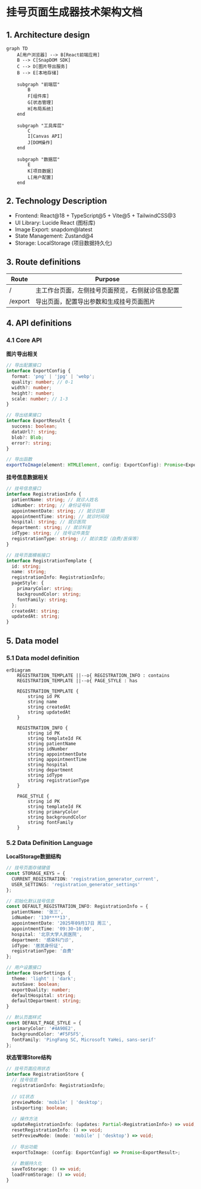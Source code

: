 # 挂号页面生成器技术架构文档

## 1. Architecture design

```mermaid
graph TD
    A[用户浏览器] --> B[React前端应用]
    B --> C[SnapDOM SDK]
    C --> D[图片导出服务]
    B --> E[本地存储]
    
    subgraph "前端层"
        B
        F[组件库]
        G[状态管理]
        H[布局系统]
    end
    
    subgraph "工具库层"
        C
        I[Canvas API]
        J[DOM操作]
    end
    
    subgraph "数据层"
        E
        K[项目数据]
        L[用户配置]
    end
```

## 2. Technology Description

- Frontend: React@18 + TypeScript@5 + Vite@5 + TailwindCSS@3
- UI Library: Lucide React (图标库)
- Image Export: snapdom@latest
- State Management: Zustand@4
- Storage: LocalStorage (项目数据持久化)

## 3. Route definitions

| Route | Purpose |
|-------|---------|
| / | 主工作台页面，左侧挂号页面预览，右侧就诊信息配置 |
| /export | 导出页面，配置导出参数和生成挂号页面图片 |

## 4. API definitions

### 4.1 Core API

**图片导出相关**
```typescript
// 导出配置接口
interface ExportConfig {
  format: 'png' | 'jpg' | 'webp';
  quality: number; // 0-1
  width?: number;
  height?: number;
  scale: number; // 1-3
}

// 导出结果接口
interface ExportResult {
  success: boolean;
  dataUrl?: string;
  blob?: Blob;
  error?: string;
}

// 导出函数
exportToImage(element: HTMLElement, config: ExportConfig): Promise<ExportResult>
```

**挂号信息数据相关**
```typescript
// 挂号信息接口
interface RegistrationInfo {
  patientName: string; // 就诊人姓名
  idNumber: string; // 身份证号码
  appointmentDate: string; // 就诊日期
  appointmentTime: string; // 就诊时间段
  hospital: string; // 就诊医院
  department: string; // 就诊科室
  idType: string; // 挂号证件类型
  registrationType: string; // 就诊类型（自费/医保等）
}

// 挂号页面模板接口
interface RegistrationTemplate {
  id: string;
  name: string;
  registrationInfo: RegistrationInfo;
  pageStyle: {
    primaryColor: string;
    backgroundColor: string;
    fontFamily: string;
  };
  createdAt: string;
  updatedAt: string;
}
```

## 5. Data model

### 5.1 Data model definition

```mermaid
erDiagram
    REGISTRATION_TEMPLATE ||--o{ REGISTRATION_INFO : contains
    REGISTRATION_TEMPLATE ||--o{ PAGE_STYLE : has
    
    REGISTRATION_TEMPLATE {
        string id PK
        string name
        string createdAt
        string updatedAt
    }
    
    REGISTRATION_INFO {
        string id PK
        string templateId FK
        string patientName
        string idNumber
        string appointmentDate
        string appointmentTime
        string hospital
        string department
        string idType
        string registrationType
    }
    
    PAGE_STYLE {
        string id PK
        string templateId FK
        string primaryColor
        string backgroundColor
        string fontFamily
    }
```

### 5.2 Data Definition Language

**LocalStorage数据结构**

```typescript
// 挂号页面存储键值
const STORAGE_KEYS = {
  CURRENT_REGISTRATION: 'registration_generator_current',
  USER_SETTINGS: 'registration_generator_settings'
};

// 初始化默认挂号信息
const DEFAULT_REGISTRATION_INFO: RegistrationInfo = {
  patientName: '张三',
  idNumber: '130****13',
  appointmentDate: '2025年09月17日 周三',
  appointmentTime: '09:30~10:00',
  hospital: '北京大学人民医院',
  department: '感染科门诊',
  idType: '居民身份证',
  registrationType: '自费'
};

// 用户设置接口
interface UserSettings {
  theme: 'light' | 'dark';
  autoSave: boolean;
  exportQuality: number;
  defaultHospital: string;
  defaultDepartment: string;
}

// 默认页面样式
const DEFAULT_PAGE_STYLE = {
  primaryColor: '#4A90E2',
  backgroundColor: '#F5F5F5',
  fontFamily: 'PingFang SC, Microsoft YaHei, sans-serif'
};
```

**状态管理Store结构**

```typescript
// 挂号页面应用状态
interface RegistrationStore {
  // 挂号信息
  registrationInfo: RegistrationInfo;
  
  // UI状态
  previewMode: 'mobile' | 'desktop';
  isExporting: boolean;
  
  // 操作方法
  updateRegistrationInfo: (updates: Partial<RegistrationInfo>) => void;
  resetRegistrationInfo: () => void;
  setPreviewMode: (mode: 'mobile' | 'desktop') => void;
  
  // 导出功能
  exportToImage: (config: ExportConfig) => Promise<ExportResult>;
  
  // 数据持久化
  saveToStorage: () => void;
  loadFromStorage: () => void;
}
```